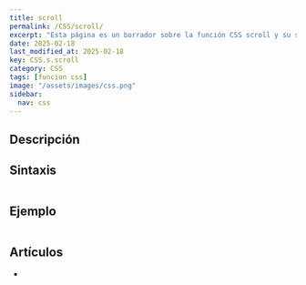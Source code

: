```yaml
---
title: scroll
permalink: /CSS/scroll/
excerpt: "Esta página es un borrador sobre la función CSS scroll y su sintaxis."
date: 2025-02-18
last_modified_at: 2025-02-18
key: CSS.s.scroll
category: CSS
tags: [funcion css]
image: "/assets/images/css.png"
sidebar:
  nav: css
---
```


## Descripción


## Sintaxis


```css

```


## Ejemplo


```css

```


## Artículos

- 
